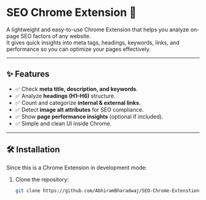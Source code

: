 # SEO Chrome Extension 🚀

A lightweight and easy-to-use Chrome Extension that helps you analyze on-page SEO factors of any website.  
It gives quick insights into meta tags, headings, keywords, links, and performance so you can optimize your pages effectively.

---

## ✨ Features
- ✅ Check **meta title, description, and keywords**.
- ✅ Analyze **headings (H1–H6)** structure.
- ✅ Count and categorize **internal & external links**.
- ✅ Detect **image alt attributes** for SEO compliance.
- ✅ Show **page performance insights** (optional if included).
- ✅ Simple and clean UI inside Chrome.

---

## 🛠️ Installation
Since this is a Chrome Extension in development mode:

1. Clone the repository:
   ```bash
   git clone https://github.com/AbhiramBharadwaj/SEO-Chrome-Extenstion.git
